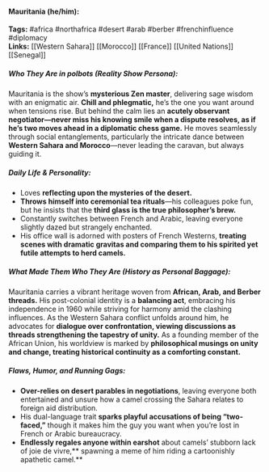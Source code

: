 #### Mauritania (he/him):  
**Tags:** #africa #northafrica #desert #arab #berber #frenchinfluence #diplomacy  
**Links:** [[Western Sahara]] [[Morocco]] [[France]] [[United Nations]] [[Senegal]]

##### Who They Are in *polbots* (Reality Show Persona):  
Mauritania is the show’s **mysterious Zen master**, delivering sage wisdom with an enigmatic air. **Chill and phlegmatic,** he’s the one you want around when tensions rise. But behind the calm lies an **acutely observant negotiator—never miss his knowing smile when a dispute resolves, as if he’s two moves ahead in a diplomatic chess game.** He moves seamlessly through social entanglements, particularly the intricate dance between **Western Sahara and Morocco**—never leading the caravan, but always guiding it.

##### Daily Life & Personality:  
- Loves **reflecting upon the mysteries of the desert.**  
- **Throws himself into ceremonial tea rituals**—his colleagues poke fun, but he insists that the **third glass is the true philosopher’s brew.**  
- Constantly switches between French and Arabic, leaving everyone slightly dazed but strangely enchanted.  
- His office wall is adorned with posters of French Westerns, **treating scenes with dramatic gravitas and comparing them to his spirited yet futile attempts to herd camels.**  

##### What Made Them Who They Are (History as Personal Baggage):  
Mauritania carries a vibrant heritage woven from **African, Arab, and Berber threads.** His post-colonial identity is a **balancing act**, embracing his independence in 1960 while striving for harmony amid the clashing influences. As the Western Sahara conflict unfolds around him, he advocates for **dialogue over confrontation, viewing discussions as threads strengthening the tapestry of unity.** As a founding member of the African Union, his worldview is marked by **philosophical musings on unity and change, treating historical continuity as a comforting constant.**

##### Flaws, Humor, and Running Gags:  
- **Over-relies on desert parables in negotiations**, leaving everyone both entertained and unsure how a camel crossing the Sahara relates to foreign aid distribution.  
- His dual-language trait **sparks playful accusations of being “two-faced,”** though it makes him the guy you want when you’re lost in French or Arabic bureaucracy.  
- **Endlessly regales anyone within earshot** about camels’ stubborn lack of joie de vivre,** spawning a meme of him riding a cartoonishly apathetic camel.**